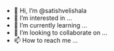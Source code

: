 - 👋 Hi, I’m @satishvelishala
- 👀 I’m interested in ...
- 🌱 I’m currently learning ...
- 💞️ I’m looking to collaborate on ...
- 📫 How to reach me ...

<!---
satishvelishala/satishvelishala is a ✨ special ✨ repository because its `README.md` (this file) appears on your GitHub profile.
You can click the Preview link to take a look at your changes.
--->

